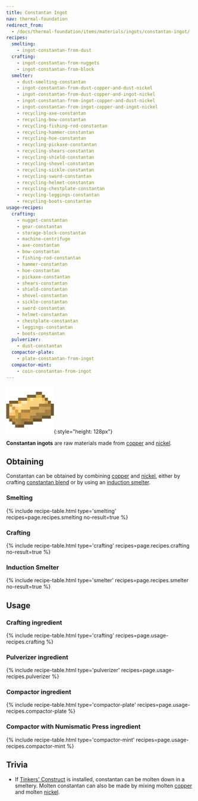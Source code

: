 ```yaml
---
title: Constantan Ingot
nav: thermal-foundation
redirect_from:
  - /docs/thermal-foundation/items/materials/ingots/constantan-ingot/
recipes:
  smelting:
    - ingot-constantan-from-dust
  crafting:
    - ingot-constantan-from-nuggets
    - ingot-constantan-from-block
  smelter:
    - dust-smelting-constantan
    - ingot-constantan-from-dust-copper-and-dust-nickel
    - ingot-constantan-from-dust-copper-and-ingot-nickel
    - ingot-constantan-from-ingot-copper-and-dust-nickel
    - ingot-constantan-from-ingot-copper-and-ingot-nickel
    - recycling-axe-constantan
    - recycling-bow-constantan
    - recycling-fishing-rod-constantan
    - recycling-hammer-constantan
    - recycling-hoe-constantan
    - recycling-pickaxe-constantan
    - recycling-shears-constantan
    - recycling-shield-constantan
    - recycling-shovel-constantan
    - recycling-sickle-constantan
    - recycling-sword-constantan
    - recycling-helmet-constantan
    - recycling-chestplate-constantan
    - recycling-leggings-constantan
    - recycling-boots-constantan
usage-recipes:
  crafting:
    - nugget-constantan
    - gear-constantan
    - storage-block-constantan
    - machine-centrifuge
    - axe-constantan
    - bow-constantan
    - fishing-rod-constantan
    - hammer-constantan
    - hoe-constantan
    - pickaxe-constantan
    - shears-constantan
    - shield-constantan
    - shovel-constantan
    - sickle-constantan
    - sword-constantan
    - helmet-constantan
    - chestplate-constantan
    - leggings-constantan
    - boots-constantan
  pulverizer:
    - dust-constantan
  compactor-plate:
    - plate-constantan-from-ingot
  compactor-mint:
    - coin-constantan-from-ingot
---
```


![Constantan ingot](/assets/images/thermal-foundation/ingot-constantan.png){:style="height: 128px"}


**Constantan ingots** are raw materials made from [copper](/docs/copper-ingot/)
and [nickel](/docs/nickel-ingot/).


Obtaining
---------

Constantan can be obtained by combining [copper](/docs/copper-ingot/) and
[nickel](/docs/nickel-ingot/), either by crafting [constantan
blend](/docs/constantan-blend/) or by using an [induction
smelter](/docs/induction-smelter/).

### Smelting
{% include recipe-table.html type='smelting' recipes=page.recipes.smelting no-result=true %}

### Crafting
{% include recipe-table.html type='crafting' recipes=page.recipes.crafting no-result=true %}

### Induction Smelter
{% include recipe-table.html type='smelter' recipes=page.recipes.smelter no-result=true %}


Usage
-----

### Crafting ingredient
{% include recipe-table.html type='crafting' recipes=page.usage-recipes.crafting %}

### Pulverizer ingredient
{% include recipe-table.html type='pulverizer' recipes=page.usage-recipes.pulverizer %}

### Compactor ingredient
{% include recipe-table.html type='compactor-plate' recipes=page.usage-recipes.compactor-plate %}

### Compactor with Numismatic Press ingredient
{% include recipe-table.html type='compactor-mint' recipes=page.usage-recipes.compactor-mint %}


Trivia
------

* If [Tinkers'
  Construct](https://minecraft.curseforge.com/projects/tinkers-construct) is
  installed, constantan can be molten down in a smeltery. Molten constantan can
  also be made by mixing molten [copper](/docs/copper-ingot/) and molten
  [nickel](/docs/nickel-ingot/).
